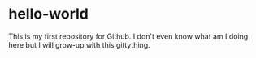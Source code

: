 # hello-world
This is my first repository for Github.
I don't even know what am I doing here but I will grow-up with this gittything.
